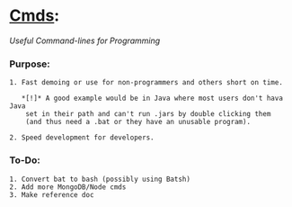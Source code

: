 # [Cmds](https://github.com/Sondro/Cmds): 
_Useful Command-lines for Programming_

### Purpose:
```
1. Fast demoing or use for non-programmers and others short on time.

   *[!]* A good example would be in Java where most users don't hava Java 
    set in their path and can't run .jars by double clicking them 
    (and thus need a .bat or they have an unusable program).

2. Speed development for developers.
```
### To-Do:
```
1. Convert bat to bash (possibly using Batsh)
2. Add more MongoDB/Node cmds
3. Make reference doc
```
